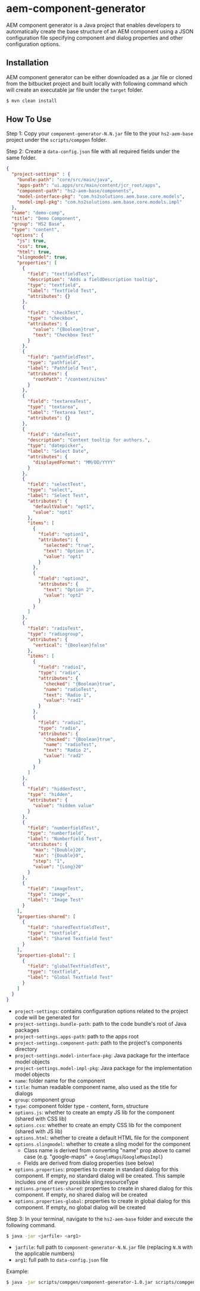 # aem-component-generator

AEM component generator is a Java project that enables developers to automatically create the base structure of an
AEM component using a JSON configuration file specifying component and dialog properties and other configuration
options.

## Installation

AEM component generator can be either downloaded as a .jar file or cloned from the bitbucket project and built locally
with following command which will create an executable jar file under the `target` folder.

```sh
$ mvn clean install
```

## How To Use

Step 1: Copy your `component-generator-N.N.jar` file to the your `hs2-aem-base` project under the `scripts/compgen`
folder.

Step 2: Create a `data-config.json` file with all required fields under the same folder.

```json
{
  "project-settings" : {
    "bundle-path": "core/src/main/java",
    "apps-path": "ui.apps/src/main/content/jcr_root/apps",
    "component-path": "hs2-aem-base/components",
    "model-interface-pkg": "com.hs2solutions.aem.base.core.models",
    "model-impl-pkg": "com.hs2solutions.aem.base.core.models.impl"
  },
  "name": "demo-comp",
  "title": "Demo Component",
  "group": "HS2 Base",
  "type": "content",
  "options": {
    "js": true,
    "css": true,
    "html": true,
    "slingmodel": true,
    "properties": [
      {
        "field": "textfieldTest",
        "description": "Adds a fieldDescription tooltip",
        "type": "textfield",
        "label": "Textfield Test",
        "attributes": {}
      },
      {
        "field": "checkTest",
        "type": "checkbox",
        "attributes": {
          "value": "{Boolean}true",
          "text": "Checkbox Test"
        }
      },
      {
        "field": "pathfieldTest",
        "type": "pathfield",
        "label": "Pathfield Test",
        "attributes": {
          "rootPath": "/content/sites"
        }
      },
      {
        "field": "textareaTest",
        "type": "textarea",
        "label": "Textarea Test",
        "attributes": {}
      },
      {
        "field": "dateTest",
        "description": "Context tooltip for authors.",
        "type": "datepicker",
        "label": "Select Date",
        "attributes": {
          "displayedFormat": "MM/DD/YYYY"
        }
      },
      {
        "field": "selectTest",
        "type": "select",
        "label": "Select Test",
        "attributes": {
          "defaultValue": "opt1",
          "value": "opt1"
        },
        "items": [
          {
            "field": "option1",
            "attributes": {
              "selected": "true",
              "text": "Option 1",
              "value": "opt1"
            }
          },
          {
            "field": "option2",
            "attributes": {
              "text": "Option 2",
              "value": "opt2"
            }
          }
        ]
      },
      {
        "field": "radioTest",
        "type": "radiogroup",
        "attributes": {
          "vertical": "{Boolean}false"
        },
        "items": [
          {
            "field": "radio1",
            "type": "radio",
            "attributes": {
              "checked": "{Boolean}true",
              "name": "radioTest",
              "text": "Radio 1",
              "value": "rad1"
            }
          },
          {
            "field": "radio2",
            "type": "radio",
            "attributes": {
              "checked": "{Boolean}true",
              "name": "radioTest",
              "text": "Radio 2",
              "value": "rad2"
            }
          }
        ]
      },
      {
        "field": "hiddenTest",
        "type": "hidden",
        "attributes": {
          "value": "hidden value"
        }
      },
      {
        "field": "numberfieldTest",
        "type": "numberfield",
        "label": "Numberfield Test",
        "attributes": {
          "max": "{Double}20",
          "min": "{Double}0",
          "step": "1",
          "value": "{Long}20"
        }
      },
      {
        "field": "imageTest",
        "type": "image",
        "label": "Image Test"
      }
    ],
    "properties-shared": [
      {
        "field": "sharedTextfieldTest",
        "type": "textfield",
        "label": "Shared Textfield Test"
      }
    ],
    "properties-global": [
      {
        "field": "globalTextfieldTest",
        "type": "textfield",
        "label": "Global Textfield Test"
      }
    ]
  }
}
```
- `project-settings`: contains configuration options related to the project code will be generated for
- `project-settings.bundle-path`: path to the code bundle's root of Java packages
- `project-settings.apps-path`: path to the apps root
- `project-settings.component-path`: path to the project's components directory
- `project-settings.model-interface-pkg`: Java package for the interface model objects
- `project-settings.model-impl-pkg`: Java package for the implementation model objects
- `name`: folder name for the component
- `title`: human readable component name, also used as the title for dialogs
- `group`: component group
- `type`: component folder type - content, form, structure
- `options.js`: whether to create an empty JS lib for the component (shared with CSS lib)
- `options.css`: whether to create an empty CSS lib for the component (shared with JS lib)
- `options.html`: whether to create a default HTML file for the component
- `options.slingmodel`: whether to create a sling model for the component
    - Class name is derived from converting "name" prop above to camel case (e.g. "google-maps" -> `GoogleMaps`/`GoogleMapsImpl`)
    - Fields are derived from dialog properties (see below)
- `options.properties`: properties to create in standard dialog for this component. If empty, no standard dialog will be created. This sample includes one of every possible sling:resourceType
- `options.properties-shared`: properties to create in shared dialog for this component. If empty, no shared dialog will be created
- `options.properties-global`: properties to create in global dialog for this component. If empty, no global dialog will be created

Step 3: In your terminal, navigate to the `hs2-aem-base` folder and execute the following command.

```sh
$ java -jar <jarfile> <arg1>
```

- `jarfile`: full path to `component-generator-N.N.jar` file (replacing `N.N` with the applicable numbers)
- `arg1`: full path to `data-config.json` file

Example:
```sh
$ java -jar scripts/compgen/component-generator-1.0.jar scripts/compgen/data-config.json
```
